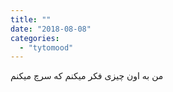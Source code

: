 ```yaml
---
title: ""
date: "2018-08-08"
categories: 
  - "tytomood"
---
```


من به اون چیزی فکر میکنم که سرچ میکنم
